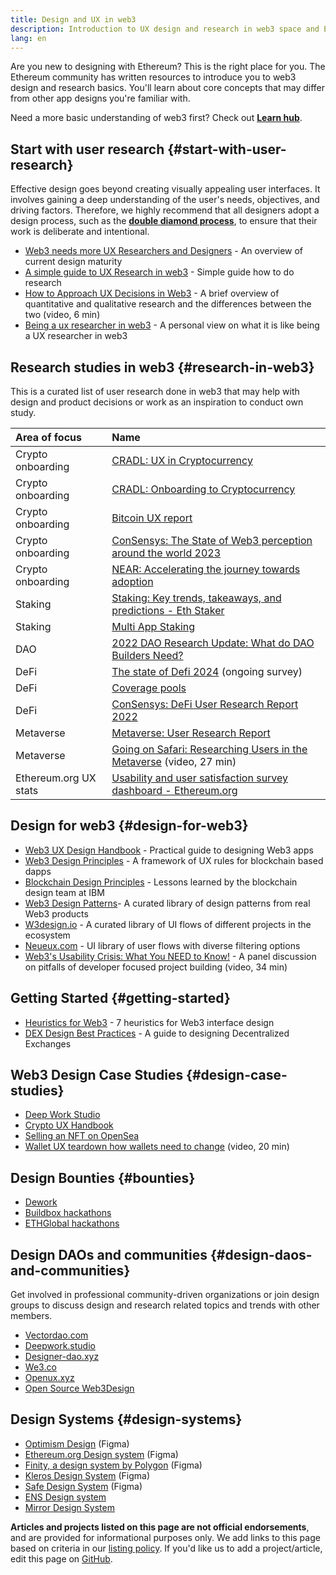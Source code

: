 ```yaml
---
title: Design and UX in web3
description: Introduction to UX design and research in web3 space and Ethereum
lang: en
---
```


Are you new to designing with Ethereum? This is the right place for you. The Ethereum community has written resources to introduce you to web3 design and research basics. You'll learn about core concepts that may differ from other app designs you're familiar with.

Need a more basic understanding of web3 first? Check out [**Learn hub**](/learn/).

## Start with user research {#start-with-user-research}

Effective design goes beyond creating visually appealing user interfaces. It involves gaining a deep understanding of the user's needs, objectives, and driving factors. Therefore, we highly recommend that all designers adopt a design process, such as the [**double diamond process**](<https://en.wikipedia.org/wiki/Double_Diamond_(design_process_model)>), to ensure that their work is deliberate and intentional.

- [Web3 needs more UX Researchers and Designers](https://blog.akasha.org/akasha-conversations-9-web3-needs-more-ux-researchers-and-designers) - An overview of current design maturity
- [A simple guide to UX Research in web3](https://uxplanet.org/a-complete-guide-to-ux-research-for-web-3-0-products-d6bead20ebb1) - Simple guide how to do research
- [How to Approach UX Decisions in Web3](https://archive.devcon.org/archive/watch/6/data-empathy-how-to-approach-ux-decisions-in-web3/) - A brief overview of quantitative and qualitative research and the differences between the two (video, 6 min)
- [Being a ux researcher in web3](https://medium.com/@georgia.rakusen/what-its-like-being-a-user-researcher-in-web3-6a4bcc096849) - A personal view on what it is like being a UX researcher in web3

## Research studies in web3 {#research-in-web3}

This is a curated list of user research done in web3 that may help with design and product decisions or work as an inspiration to conduct own study.

| Area of focus                                           | Name                                                                                                                                                                               |
| :------------------------------------------------------ | :--------------------------------------------------------------------------------------------------------------------------------------------------------------------------------- |                                         
| <Badge colorScheme="green">Crypto onboarding</Badge>    | [CRADL: UX in Cryptocurrency](https://docs.google.com/presentation/d/1s2OPSH5sMJzxRYaJSSRTe8W2iIoZx0PseIV-WeZWD1s/edit?usp=sharing)                                                |
| <Badge colorScheme="green">Crypto onboarding</Badge>    | [CRADL: Onboarding to Cryptocurrency](https://docs.google.com/presentation/d/1R9nFuzA-R6SxaGCKhoMbE4Vxe0JxQSTiHXind3LVq_w/edit?usp=sharing)                                        |
| <Badge colorScheme="green">Crypto onboarding</Badge>    | [Bitcoin UX report](https://github.com/patestevao/BitcoinUX-report/blob/master/report.md)                                                                                          |
| <Badge colorScheme="green">Crypto onboarding</Badge>    | [ConSensys: The State of Web3 perception around the world 2023](https://consensys.io/insight-report/web3-and-crypto-global-survey-2023)                                            |
| <Badge colorScheme="green">Crypto onboarding</Badge>    | [NEAR: Accelerating the journey towards adoption](https://drive.google.com/file/d/1VuaQP4QSaQxR5ddQKTMGI0b0rWdP7uGn/view)                                                          |
| <Badge colorScheme="purple">Staking</Badge>             | [Staking: Key trends, takeaways, and predictions - Eth Staker](https://lookerstudio.google.com/u/0/reporting/cafcee00-e1af-4148-bae8-442a88ac75fa/page/p_ja2srdhh2c?s=hmbTWDh9hJo) |
| <Badge colorScheme="purple">Staking</Badge>             | [Multi App Staking](<https://github.com/threshold-network/UX-User-Research/blob/main/Multi-App%20Staking%20(MAS)/iterative-user-study/MAS%20Iterative%20User%20Study.pdf>)         |
| <Badge colorScheme="red">DAO</Badge>                    | [2022 DAO Research Update: What do DAO Builders Need?](https://blog.aragon.org/2022-dao-research-update/)                                                                          |
| <Badge colorScheme="pink">DeFi</Badge>                  | [The state of Defi 2024](https://stateofdefi.org/) (ongoing survey)                                                                                                                                |
| <Badge colorScheme="pink">DeFi</Badge>                  | [Coverage pools](https://github.com/threshold-network/UX-User-Research/tree/main/Keep%20Coverage%20Pool)                                                                           |
| <Badge colorScheme="pink">DeFi</Badge>                  | [ConSensys: DeFi User Research Report 2022](https://cdn2.hubspot.net/hubfs/4795067/ConsenSys%20Codefi-Defi%20User%20ResearchReport.pdf)                                            |
| <Badge colorScheme="gray">Metaverse</Badge>             | [Metaverse: User Research Report](https://www.politico.com/f/?id=00000187-7685-d820-a7e7-7e85d1420000)                                                                             |
| <Badge colorScheme="gray">Metaverse</Badge>             | [Going on Safari: Researching Users in the Metaverse](https://archive.devcon.org/archive/watch/6/going-on-safari-researching-users-in-the-metaverse/?tab=YouTube) (video, 27 min)  |
| <Badge colorScheme="blue">Ethereum.org UX stats</Badge> | [Usability and user satisfaction survey dashboard - Ethereum.org](https://lookerstudio.google.com/reporting/0a189a7c-a890-40db-a5c6-009db52c81c9)                                  |

## Design for web3 {#design-for-web3}

- [Web3 UX Design Handbook](https://web3ux.design/) - Practical guide to designing Web3 apps
- [Web3 Design Principles](https://medium.com/@lyricalpolymath/web3-design-principles-f21db2f240c1) - A framework of UX rules for blockchain based dapps
- [Blockchain Design Principles](https://medium.com/design-ibm/blockchain-design-principles-599c5c067b6e) - Lessons learned by the blockchain design team at IBM
- [Web3 Design Patterns](https://www.web3designpatterns.io/)- A curated library of design patterns from real Web3 products
- [W3design.io](https://w3design.io/) - A curated library of UI flows of different projects in the ecosystem
- [Neueux.com](https://neueux.com/apps) - UI library of user flows with diverse filtering options
- [Web3's Usability Crisis: What You NEED to Know!](https://www.youtube.com/watch?v=oBSXT_6YDzg) - A panel discussion on pitfalls of developer focused project building (video, 34 min)

## Getting Started {#getting-started}

- [Heuristics for Web3](/developers/docs/design-and-ux/heuristics-for-web3/) - 7 heuristics for Web3 interface design
- [DEX Design Best Practices](/developers/docs/design-and-ux/dex-design-best-practice/) - A guide to designing Decentralized Exchanges

## Web3 Design Case Studies {#design-case-studies}

- [Deep Work Studio](https://deepwork.studio/case-studies/)
- [Crypto UX Handbook](https://www.cryptouxhandbook.com/)
- [Selling an NFT on OpenSea](https://builtformars.com/case-studies/opensea)
- [Wallet UX teardown how wallets need to change](https://www.youtube.com/watch?v=oTpuxYj8JWI&ab_channel=ETHDenver) (video, 20 min)

## Design Bounties {#bounties}

- [Dework](https://app.dework.xyz/bounties)
- [Buildbox hackathons](https://app.buidlbox.io/)
- [ETHGlobal hackathons](https://ethglobal.com/)

## Design DAOs and communities {#design-daos-and-communities}

Get involved in professional community-driven organizations or join design groups to discuss design and research related topics and trends with other members.

- [Vectordao.com](https://vectordao.com/)
- [Deepwork.studio](https://www.deepwork.studio/)
- [Designer-dao.xyz](https://www.designer-dao.xyz/)
- [We3.co](https://we3.co/)
- [Openux.xyz](https://openux.xyz/)
- [Open Source Web3Design](https://www.web3designers.org/)

## Design Systems {#design-systems}

- [Optimism Design](https://www.figma.com/@optimism) (Figma)
- [Ethereum.org Design system](https://www.figma.com/@ethdotorg) (Figma)
- [Finity, a design system by Polygon](https://www.figma.com/community/file/1073921725197233598/finity-design-system) (Figma)
- [Kleros Design System](https://www.figma.com/community/file/999852250110186964/kleros-design-system) (Figma)
- [Safe Design System](https://www.figma.com/community/file/1337417127407098506/safe-design-system) (Figma)
- [ENS Design system](https://thorin.ens.domains/)
- [Mirror Design System](https://degen-xyz.vercel.app/)

**Articles and projects listed on this page are not official endorsements**, and are provided for informational purposes only.
We add links to this page based on criteria in our [listing policy](/contributing/design/adding-design-resources). If you'd like us to add a project/article, edit this page on [GitHub](https://github.com/ethereum/ethereum-org-website/blob/dev/public/content/developers/docs/design-and-ux/index.md).
